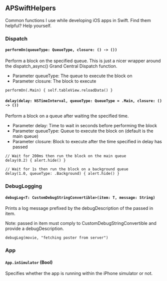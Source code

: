 ## APSwiftHelpers

Common functions I use while developing iOS apps in Swift. Find them helpful? Help yourself.

### Dispatch

#### `performOn(queueType: QueueType, closure: () -> ())`
Perform a block on the specified queue. This is just a nicer wrapper around the dispatch_async()
Grand Central Dispatch function.

- Parameter queueType:  The queue to execute the block on
- Parameter closure:    The block to execute

```
performOn(.Main) { self.tableView.reloadData() }
```

#### `delay(delay: NSTimeInterval, queueType: QueueType = .Main, closure: () -> ())`
Perform a block on a queue after waiting the specified time.

- Parameter delay:     Time to wait in seconds before performing the block
- Parameter queueType: Queue to execute the block on (default is the main queue)
- Parameter closure:   Block to execute after the time specified in delay has passed

```
// Wait for 200ms then run the block on the main queue
delay(0.2) { alert.hide() }

// Wait for 1s then run the block on a background queue
delay(1.0, queueType: .Background) { alert.hide() }
```

### DebugLogging

#### `debugLog<T: CustomDebugStringConvertible>(item: T, message: String)`
Prints a log message prefixed by the debugDescription of the passed in item.

Note: passed in item must comply to CustomDebugStringConvertible and provide  a debugDescription.

```
debugLog(movie, "fetching poster from server")
```

### App

#### `App.inSimulator` (Bool)
Specifies whether the app is running within the iPhone simulator or not.
